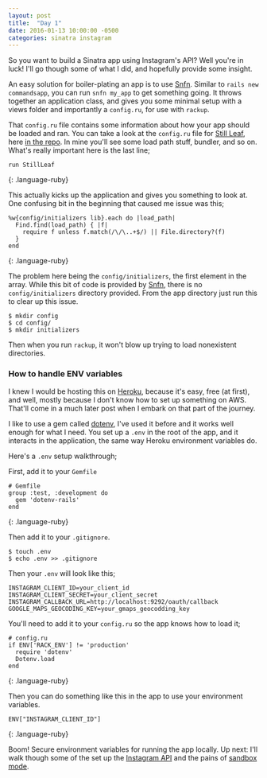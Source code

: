```yaml
---
layout: post
title:  "Day 1"
date: 2016-01-13 10:00:00 -0500
categories: sinatra instagram
---
```


So you want to build a Sinatra app using Instagram's API? Well you're in luck! I'll go though some of what I did, and hopefully provide some insight.

An easy solution for boiler-plating an app is to use [Snfn][snfn]. Similar to `rails new commandsapp`, you can run `snfn my_app` to get something going. It throws together an application class, and gives you some minimal setup with a views folder and importantly a `config.ru`, for use with `rackup`.

That `config.ru` file contains some information about how your app should be loaded and ran. You can take a look at the `config.ru` file for [Still Leaf][still-leaf], here [in the repo][config-ru]. In mine you'll see some load path stuff, bundler, and so on. What's really important here is the last line;

~~~
run StillLeaf
~~~
{: .language-ruby}

This actually kicks up the application and gives you something to look at. One confusing bit in the beginning that caused me issue was this;

~~~
%w{config/initializers lib}.each do |load_path|
  Find.find(load_path) { |f|
    require f unless f.match(/\/\..+$/) || File.directory?(f)
  }
end
~~~
{: .language-ruby}


The problem here being the `config/initializers`, the first element in the array. While this bit of code is provided by [Snfn][snfn], there is no `config/initializers` directory provided. From the app directory just run this to clear up this issue.

~~~
$ mkdir config
$ cd config/
$ mkdir initializers
~~~

Then when you run `rackup`, it won't blow up trying to load nonexistent directories.

### How to handle ENV variables
I knew I would be hosting this on [Heroku][heroku], because it's easy, free (at first), and well, mostly because I don't know how to set up something on AWS. That'll come in a much later post when I embark on that part of the journey.

I like to use a gem called [dotenv][dotenv], I've used it before and it works well enough for what I need. You set up a `.env` in the root of the app, and it interacts in the application, the same way Heroku environment variables do.

Here's a `.env` setup walkthrough;

First, add it to your `Gemfile`
~~~
# Gemfile
group :test, :development do
  gem 'dotenv-rails'
end
~~~
{: .language-ruby}

Then add it to your `.gitignore`.

~~~
$ touch .env
$ echo .env >> .gitignore
~~~

Then your `.env` will look like this;

~~~
INSTAGRAM_CLIENT_ID=your_client_id
INSTAGRAM_CLIENT_SECRET=your_client_secret
INSTAGRAM_CALLBACK_URL=http://localhost:9292/oauth/callback
GOOGLE_MAPS_GEOCODING_KEY=your_gmaps_geocodding_key
~~~

You'll need to add it to your `config.ru` so the app knows how to load it;

~~~
# config.ru
if ENV['RACK_ENV'] != 'production'
  require 'dotenv'
  Dotenv.load
end
~~~
{: .language-ruby}

Then you can do something like this in the app to use your environment variables.

~~~
ENV["INSTAGRAM_CLIENT_ID"]
~~~
{: .language-ruby}

Boom! Secure environment variables for running the app locally. Up next: I'll walk though some of the set up the [Instagram API][instagram-api] and the pains of [sandbox mode][instagram-sandbox].

[snfn]: https://github.com/zachpendleton/snfn
[still-leaf]: https://github.com/finleye/still-leaf
[config-ru]: https://github.com/finleye/still-leaf/blob/master/config.ru
[heroku]:https://www.heroku.com/
[dotenv]: https://github.com/bkeepers/dotenv
[instagram-api]: https://www.instagram.com/developer/
[instagram-sandbox]: https://www.instagram.com/developer/sandbox/
